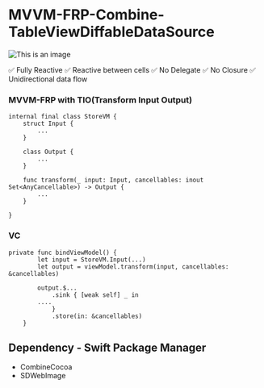 # MVVM-FRP-Combine-TableViewDiffableDataSource

![This is an image](https://ik.imagekit.io/m1ke1magek1t/Github_Readme_/Group%202_bfCKfxw3z.png?updatedAt=1692150533542)

✅ Fully Reactive
✅ Reactive between cells
✅ No Delegate
✅ No Closure
✅ Unidirectional data flow

### MVVM-FRP with TIO(Transform Input Output)
```
internal final class StoreVM {
    struct Input {
        ...
    }

    class Output {
        ...
    }

    func transform(_ input: Input, cancellables: inout Set<AnyCancellable>) -> Output {
        ...
    }

}
```

### VC
```
private func bindViewModel() {
		let input = StoreVM.Input(...)
		let output = viewModel.transform(input, cancellables: &cancellables)

		output.$...
			.sink { [weak self] _ in
        ....
			}
			.store(in: &cancellables)
	}
```


## Dependency - Swift Package Manager
- CombineCocoa
- SDWebImage
